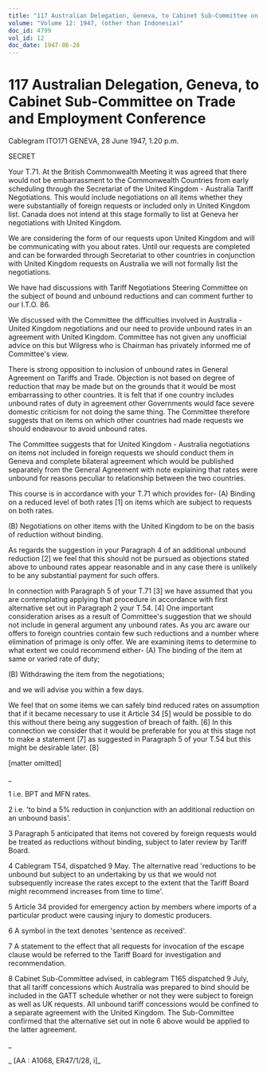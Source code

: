 ```yaml
---
title: "117 Australian Delegation, Geneva, to Cabinet Sub-Committee on Trade and Employment Conference"
volume: "Volume 12: 1947, (other than Indonesia)"
doc_id: 4799
vol_id: 12
doc_date: 1947-06-28
---
```


# 117 Australian Delegation, Geneva, to Cabinet Sub-Committee on Trade and Employment Conference

Cablegram ITO171 GENEVA, 28 June 1947, 1.20 p.m.

SECRET

Your T.71. At the British Commonwealth Meeting it was agreed that there would not be embarrassment to the Commonwealth Countries from early scheduling through the Secretariat of the United Kingdom - Australia Tariff Negotiations. This would include negotiations on all items whether they were substantially of foreign requests or included only in United Kingdom list. Canada does not intend at this stage formally to list at Geneva her negotiations with United Kingdom.

We are considering the form of our requests upon United Kingdom and will be communicating with you about rates. Until our requests are completed and can be forwarded through Secretariat to other countries in conjunction with United Kingdom requests on Australia we will not formally list the negotiations.

We have had discussions with Tariff Negotiations Steering Committee on the subject of bound and unbound reductions and can comment further to our I.T.O. 86.

We discussed with the Committee the difficulties involved in Australia - United Kingdom negotiations and our need to provide unbound rates in an agreement with United Kingdom. Committee has not given any unofficial advice on this but Wilgress who is Chairman has privately informed me of Committee's view.

There is strong opposition to inclusion of unbound rates in General Agreement on Tariffs and Trade. Objection is not based on degree of reduction that may be made but on the grounds that it would be most embarrassing to other countries. It is felt that if one country includes unbound rates of duty in agreement other Governments would face severe domestic criticism for not doing the same thing. The Committee therefore suggests that on items on which other countries had made requests we should endeavour to avoid unbound rates.

The Committee suggests that for United Kingdom - Australia negotiations on items not included in foreign requests we should conduct them in Geneva and complete bilateral agreement which would be published separately from the General Agreement with note explaining that rates were unbound for reasons peculiar to relationship between the two countries.

This course is in accordance with your T.71 which provides for- (A) Binding on a reduced level of both rates [1] on items which are subject to requests on both rates.

(B) Negotiations on other items with the United Kingdom to be on the basis of reduction without binding.

As regards the suggestion in your Paragraph 4 of an additional unbound reduction [2] we feel that this should not be pursued as objections stated above to unbound rates appear reasonable and in any case there is unlikely to be any substantial payment for such offers.

In connection with Paragraph 5 of your T.71 [3] we have assumed that you are contemplating applying that procedure in accordance with first alternative set out in Paragraph 2 your T.54. [4] One important consideration arises as a result of Committee's suggestion that we should not include in general argument any unbound rates. As you arc aware our offers to foreign countries contain few such reductions and a number where elimination of primage is only offer. We are examining items to determine to what extent we could recommend either- (A) The binding of the item at same or varied rate of duty;

(B) Withdrawing the item from the negotiations;

and we will advise you within a few days.

We feel that on some items we can safely bind reduced rates on assumption that if it became necessary to use it Article 34 [5] would be possible to do this without there being any suggestion of breach of faith. [6] In this connection we consider that it would be preferable for you at this stage not to make a statement [7] as suggested in Paragraph 5 of your T.54 but this might be desirable later. [8]

[matter omitted]

_

1 i.e. BPT and MFN rates.

2 i.e. 'to bind a 5% reduction in conjunction with an additional reduction on an unbound basis'.

3 Paragraph 5 anticipated that items not covered by foreign requests would be treated as reductions without binding, subject to later review by Tariff Board.

4 Cablegram T54, dispatched 9 May. The alternative read 'reductions to be unbound but subject to an undertaking by us that we would not subsequently increase the rates except to the extent that the Tariff Board might recommend increases from time to time'.

5 Article 34 provided for emergency action by members where imports of a particular product were causing injury to domestic producers.

6 A symbol in the text denotes 'sentence as received'.

7 A statement to the effect that all requests for invocation of the escape clause would be referred to the Tariff Board for investigation and recommendation.

8 Cabinet Sub-Committee advised, in cablegram T165 dispatched 9 July, that all tariff concessions which Australia was prepared to bind should be included in the GATT schedule whether or not they were subject to foreign as well as UK requests. All unbound tariff concessions would be confined to a separate agreement with the United Kingdom. The Sub-Committee confirmed that the alternative set out in note 6 above would be applied to the latter agreement.

_

_ [AA : A1068, ER47/1/28, i]_
